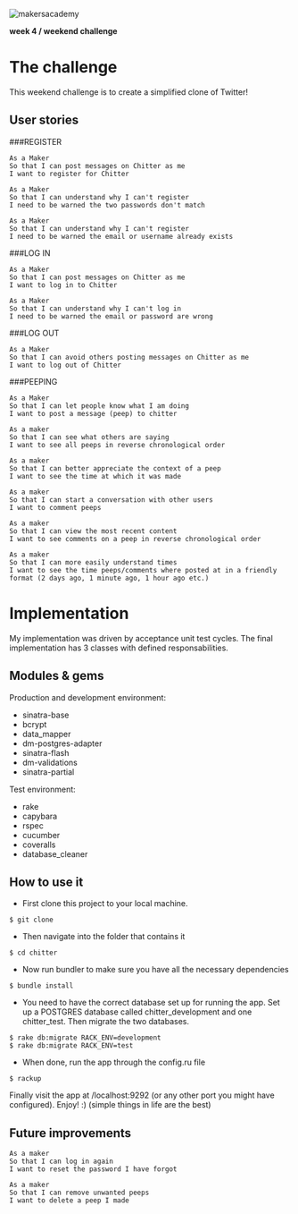 ![makersacademy](https://github.com/allimac/resources/blob/master/ma_logo.png)

**week 4 / weekend challenge**

# The challenge

This weekend challenge is to create a simplified clone of Twitter!

## User stories

###REGISTER

```
As a Maker
So that I can post messages on Chitter as me
I want to register for Chitter

As a Maker
So that I can understand why I can't register
I need to be warned the two passwords don't match

As a Maker
So that I can understand why I can't register
I need to be warned the email or username already exists

```
###LOG IN

```
As a Maker
So that I can post messages on Chitter as me
I want to log in to Chitter

As a Maker
So that I can understand why I can't log in
I need to be warned the email or password are wrong

```
###LOG OUT

```
As a Maker
So that I can avoid others posting messages on Chitter as me
I want to log out of Chitter

```
###PEEPING

```
As a Maker
So that I can let people know what I am doing  
I want to post a message (peep) to chitter

As a maker
So that I can see what others are saying  
I want to see all peeps in reverse chronological order

As a maker
So that I can better appreciate the context of a peep
I want to see the time at which it was made

As a maker
So that I can start a conversation with other users
I want to comment peeps

As a maker
So that I can view the most recent content
I want to see comments on a peep in reverse chronological order

As a maker
So that I can more easily understand times
I want to see the time peeps/comments where posted at in a friendly format (2 days ago, 1 minute ago, 1 hour ago etc.)

```

# Implementation

My implementation was driven by acceptance unit test cycles. The final implementation has 3 classes with defined responsabilities.

## Modules & gems

Production and development environment:
* sinatra-base
* bcrypt
* data_mapper
* dm-postgres-adapter
* sinatra-flash
* dm-validations
* sinatra-partial

Test environment:
* rake
* capybara
* rspec
* cucumber
* coveralls
* database_cleaner

## How to use it
- First clone this project to your local machine.
```
$ git clone
```
- Then navigate into the folder that contains it
```
$ cd chitter
```
- Now run bundler to make sure you have all the necessary dependencies
```
$ bundle install
```
- You need to have the correct database set up for running the app. Set up a POSTGRES database called chitter_development and one chitter_test. Then migrate the two databases.
```
$ rake db:migrate RACK_ENV=development
$ rake db:migrate RACK_ENV=test
```
- When done, run the app through the config.ru file
```
$ rackup
```
Finally visit the app at /localhost:9292 (or any other port you might have configured). Enjoy! :) (simple things in life are the best)


## Future improvements

```
As a maker
So that I can log in again
I want to reset the password I have forgot

As a maker
So that I can remove unwanted peeps
I want to delete a peep I made

```
